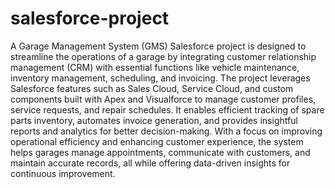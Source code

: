 # salesforce-project

A Garage Management System (GMS) Salesforce project is designed to streamline the operations of a garage by integrating customer relationship management (CRM) with essential functions like vehicle maintenance, inventory management, scheduling, and invoicing. The project leverages Salesforce features such as Sales Cloud, Service Cloud, and custom components built with Apex and Visualforce to manage customer profiles, service requests, and repair schedules. It enables efficient tracking of spare parts inventory, automates invoice generation, and provides insightful reports and analytics for better decision-making. With a focus on improving operational efficiency and enhancing customer experience, the system helps garages manage appointments, communicate with customers, and maintain accurate records, all while offering data-driven insights for continuous improvement.
